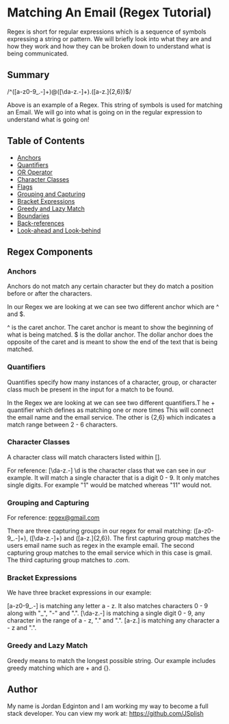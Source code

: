 # Matching An Email (Regex Tutorial)

Regex is short for regular expressions which is a sequence of symbols expressing a string or pattern. We will briefly look into what they are and how they work and how they can be broken down to understand what is being communicated.

## Summary

/^([a-z0-9_\.-]+)@([\da-z\.-]+)\.([a-z\.]{2,6})$/

Above is an example of a Regex. This string of symbols is used for matching an Email. We will go into what is going on in the regular expression to understand what is going on!

## Table of Contents

- [Anchors](#anchors)
- [Quantifiers](#quantifiers)
- [OR Operator](#or-operator)
- [Character Classes](#character-classes)
- [Flags](#flags)
- [Grouping and Capturing](#grouping-and-capturing)
- [Bracket Expressions](#bracket-expressions)
- [Greedy and Lazy Match](#greedy-and-lazy-match)
- [Boundaries](#boundaries)
- [Back-references](#back-references)
- [Look-ahead and Look-behind](#look-ahead-and-look-behind)

## Regex Components

### Anchors

Anchors do not match any certain character but they do match a position before or after the characters.

In our Regex we are looking at we can see two different anchor which are ^ and $.

^ is the caret anchor. The caret anchor is meant to show the beginning of what is being matched.
$ is the dollar anchor. The dollar anchor does the opposite of the caret and is meant to show the end of the text that is being matched.


### Quantifiers

Quantifies specify how many instances of a character, group, or character class much be present in the input for a match to be found.

In the Regex we are looking at we can see two different quantifiers.T he + quantifier which defines as matching one or more times This will connect the email name and the email service. The other is {2,6} which indicates a match range between 2 - 6 characters.


### Character Classes

A character class will match characters listed within [].

For reference: [\da-z\.-]
\d is the character class that we can see in our example. It will match a single character that is a digit 0 - 9. It only matches single digits. For example "1" would be matched whereas "11" would not.


### Grouping and Capturing

For reference: regex@gmail.com

There are three capturing groups in our regex for email matching: ([a-z0-9_\.-]+), ([\da-z\.-]+) and ([a-z\.]{2,6}). The first capturing group matches the users email name such as regex in the example email. The second capturing group matches to the email service which in this case is gmail. The third capturing group matches to .com.

### Bracket Expressions

We have three bracket expressions in our example:

[a-z0-9_\.-] is matching any letter a - z. It also matches characters 0 - 9 along with "_", "-" and ".".
[\da-z\.-] is matching a single digit 0 - 9, any character in the range of a - z, "." and ".".
[a-z\.] is matching any character a - z and ".".

### Greedy and Lazy Match

Greedy means to match the longest possible string.
Our example includes greedy matching which are + and {}.

## Author

My name is Jordan Edginton and I am working my way to become a full stack developer.
You can view my work at:
https://github.com/JSplish
